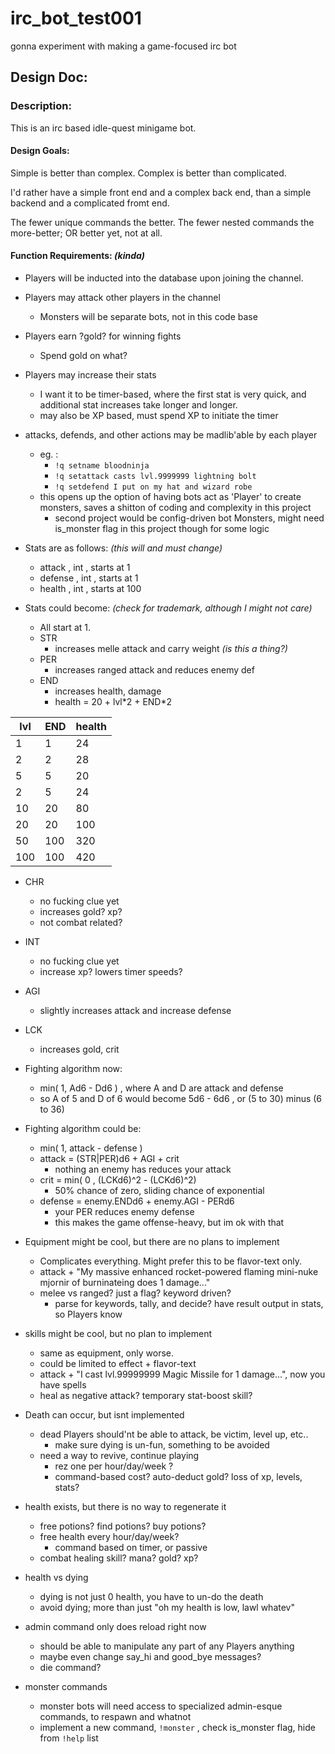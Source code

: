 # irc_bot_test001
gonna experiment with making a game-focused irc bot


## Design Doc: 

### Description:

This is an irc based idle-quest minigame bot. 

#### Design Goals:

Simple is better than complex. Complex is better than complicated.

I'd rather have a simple front end and a complex back end, than a simple backend and a complicated fromt end. 

The fewer unique commands the better. The fewer nested commands the more-better; OR better yet, not at all.  

#### Function Requirements: *(kinda)*


 * Players will be inducted into the database upon joining the channel.
 * Players may attack other players in the channel
   * Monsters will be separate bots, not in this code base
 * Players earn ?gold? for winning fights
   * Spend gold on what?
 * Players may increase their stats 
   * I want it to be timer-based, where the first stat is very quick, and additional stat increases take longer and longer. 
   * may also be XP based, must spend XP to initiate the timer
 * attacks, defends, and other actions may be madlib'able by each player
   * eg. : 
     * `!q setname bloodninja`
     * `!q setattack casts lvl.9999999 lightning bolt`
     * `!q setdefend I put on my hat and wizard robe`
   * this opens up the option of having bots act as 'Player' to create monsters, saves a shitton of coding and complexity in this project
     * second project would be config-driven bot Monsters, might need is_monster flag in this project though for some logic
 * Stats are as follows:  *(this will and must change)*
   * attack , int , starts at 1
   * defense , int , starts at 1
   * health , int , starts at 100

 * Stats could become: *(check for trademark, although I might not care)*
   * All start at 1.
   * STR
     * increases melle attack and carry weight *(is this a thing?)*
   * PER
     * increases ranged attack and reduces enemy def
   * END
     * increases health, damage
     * health = 20 + lvl\*2 + END\*2

lvl  | END | health  
-----|-----|------
1    |1    | 24      
2    |2    |  28     
5    |5    | 20      
2    |5    | 24      
10   |20   | 80      
20   |20   | 100     
50   |100  | 320     
100  |100  | 420  

   * CHR
     * no fucking clue yet
     * increases gold? xp? 
     * not combat related? 
   * INT
     * no fucking clue yet
     * increase xp? lowers timer speeds?
   * AGI
     * slightly increases attack and increase defense
   * LCK
     * increases gold, crit

 * Fighting algorithm now:
   * min( 1, Ad6 - Dd6 ) , where A and D are attack and defense
   * so A of 5 and D of 6 would become  5d6 - 6d6  , or  (5 to 30)  minus (6 to 36)

 * Fighting algorithm could be:
   * min( 1, attack - defense )
   * attack =  (STR|PER)d6 + AGI + crit
     * nothing an enemy has reduces your attack
   * crit = min( 0 , (LCKd6)^2 - (LCKd6)^2)
     * 50% chance of zero, sliding chance of exponential
   * defense = enemy.ENDd6 + enemy.AGI - PERd6
     * your PER reduces enemy defense
     * this makes the game offense-heavy, but im ok with that

 * Equipment might be cool, but there are no plans to implement
   * Complicates everything. Might prefer this to be flavor-text only.
   * attack + "My massive enhanced rocket-powered flaming mini-nuke mjornir of burninateing does 1 damage..."
   * melee vs ranged? just a flag? keyword driven?
     * parse for keywords, tally, and decide? have result output in stats, so Players know
 * skills might be cool, but no plan to implement
   * same as equipment, only worse.
   * could be limited to effect + flavor-text
   * attack + "I cast lvl.99999999 Magic Missile for 1 damage...", now you have spells
   * heal as negative attack? temporary stat-boost skill? 
 * Death can occur, but isnt implemented
   * dead Players should'nt be able to attack, be victim, level up, etc..
     * make sure dying is un-fun, something to be avoided
   * need a way to revive, continue playing
     * rez one per hour/day/week ?
     * command-based cost? auto-deduct gold? loss of xp, levels, stats?
 * health exists, but there is no way to regenerate it
   * free potions? find potions? buy potions?
   * free health every hour/day/week?
     * command based on timer, or passive
   * combat healing skill? mana? gold? xp?  
 * health vs dying
   * dying is not just 0 health, you have to un-do the death
   * avoid dying; more than just "oh my health is low, lawl whatev"

 * admin command only does reload right now
   * should be able to manipulate any part of any Players anything
   * maybe even change say_hi and good_bye messages?
   * die command? 

 * monster commands
   * monster bots will need access to specialized admin-esque commands, to respawn and whatnot
   * implement a new command, `!monster` , check is_monster flag, hide from `!help` list


